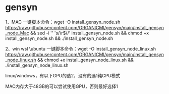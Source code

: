 # gensyn

1、MAC 一键脚本命令：wget -O install_gensyn_node.sh https://raw.githubusercontent.com/ORGANICMI/gensyn/main/install_gensyn_node_Mac && sed -i '' 's/\r$//' install_gensyn_node.sh && chmod +x install_gensyn_node.sh && ./install_gensyn_node.sh

2、win wsl \ubuntu 一键脚本命令：wget -O install_gensyn_node_linux.sh https://raw.githubusercontent.com/ORGANICMI/gensyn/main/install_gensyn_node_linux.sh && chmod +x install_gensyn_node_linux.sh && ./install_gensyn_node_linux.sh


linux/windows，有以下GPU的选2，没有的选1纯CPU模式

MAC内存大于48GB的可以尝试使用GPU，否则最好选择1
